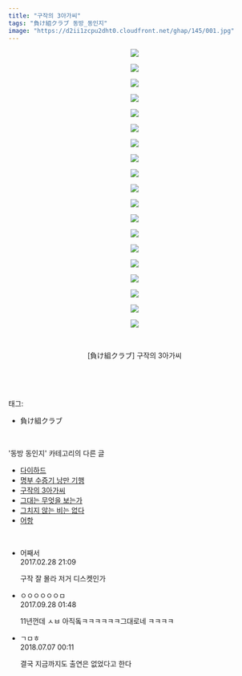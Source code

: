 ```yaml
---
title: "구작의 3아가씨"
tags: "負け組クラブ 동방_동인지"
image: "https://d2ii1zcpu2dht0.cloudfront.net/ghap/145/001.jpg"
---
```

<div class="article">
<p style="text-align: center; clear: none; float: none;"><img src="{{ site.imgserver9 }}/ghap/145/001.jpg"/></p>
<p style="text-align: center; clear: none; float: none;"><img src="{{ site.imgserver9 }}/ghap/145/002.jpg"/></p>
<p style="text-align: center; clear: none; float: none;"><img src="{{ site.imgserver9 }}/ghap/145/003.jpg"/></p>
<p style="text-align: center; clear: none; float: none;"><img src="{{ site.imgserver9 }}/ghap/145/004.jpg"/></p>
<p style="text-align: center; clear: none; float: none;"><img src="{{ site.imgserver9 }}/ghap/145/005.jpg"/></p>
<p style="text-align: center; clear: none; float: none;"><img src="{{ site.imgserver9 }}/ghap/145/006.jpg"/></p>
<p style="text-align: center; clear: none; float: none;"><img src="{{ site.imgserver9 }}/ghap/145/007.jpg"/></p>
<p style="text-align: center; clear: none; float: none;"><img src="{{ site.imgserver9 }}/ghap/145/008.jpg"/></p>
<p style="text-align: center; clear: none; float: none;"><img src="{{ site.imgserver9 }}/ghap/145/009.jpg"/></p>
<p style="text-align: center; clear: none; float: none;"><img src="{{ site.imgserver9 }}/ghap/145/010.jpg"/></p>
<p style="text-align: center; clear: none; float: none;"><img src="{{ site.imgserver9 }}/ghap/145/011.jpg"/></p>
<p style="text-align: center; clear: none; float: none;"><img src="{{ site.imgserver9 }}/ghap/145/012.jpg"/></p>
<p style="text-align: center; clear: none; float: none;"><img src="{{ site.imgserver9 }}/ghap/145/013.jpg"/></p>
<p style="text-align: center; clear: none; float: none;"><img src="{{ site.imgserver9 }}/ghap/145/014.jpg"/></p>
<p style="text-align: center; clear: none; float: none;"><img src="{{ site.imgserver9 }}/ghap/145/015.jpg"/></p>
<p style="text-align: center; clear: none; float: none;"><img src="{{ site.imgserver9 }}/ghap/145/016.jpg"/></p>
<p style="text-align: center; clear: none; float: none;"><img src="{{ site.imgserver9 }}/ghap/145/017.jpg"/></p>
<p style="text-align: center; clear: none; float: none;"><img src="{{ site.imgserver9 }}/ghap/145/018.jpg"/></p>
<p style="text-align: center; clear: none; float: none;"><img src="{{ site.imgserver9 }}/ghap/145/019.jpg"/></p>
<p style="text-align: center; clear: none; float: none;"><br/></p>
<p style="text-align: center; clear: none; float: none;">[負け組クラブ] 구작의 3아가씨</p>
<p><br/></p>
</div><br/>
<div class="tagTrail">
<p>태그: </p>
<ul>
<li>負け組クラブ</li>
</ul>
</div><br/>
<div class="another">
<p>'동방 동인지' 카테고리의 다른 글</p>
<ul>
<li><a href="/ghap_147">다이하드</a></li>
<li><a href="/ghap_146">명부 수증기 낭만 기행</a></li>
<li><a href="/ghap_145">구작의 3아가씨</a></li>
<li><a href="/ghap_144">그대는 무엇을 보는가</a></li>
<li><a href="/ghap_143">그치지 않는 비는 없다</a></li>
<li><a href="/ghap_142">어항</a></li>
</ul>
</div><br/>
<div class="cb_module cb_fluid">
<div class="cb_wrt cb_profile">
<div class="comment">
<ul>
<li class="cb_thumb_off" id="comment14927903">
<div class="cb_comment_area">
<div class="cb_info_area">
<div class="cb_section">
<span class="cb_nick_name">어째서</span>
</div>
<div class="cb_section">
<span class="cb_date">2017.02.28 21:09 </span>
</div>
</div>
<div class="cb_dsc_comment">
<p class="cb_dsc">
											구작 잘 몰라  저거 디스켓인가
										</p>
</div>
</div></li>
<li class="cb_thumb_off" id="comment15092107">
<div class="cb_comment_area">
<div class="cb_info_area">
<div class="cb_section">
<span class="cb_nick_name">ㅇㅇㅇㅇㅇㅇㅁ</span>
</div>
<div class="cb_section">
<span class="cb_date">2017.09.28 01:48 </span>
</div>
</div>
<div class="cb_dsc_comment">
<p class="cb_dsc">
											11년껀데 ㅅㅂ 아직돜ㅋㅋㅋㅋㅋㅋ그대로네 ㅋㅋㅋㅋ
										</p>
</div>
</div></li>
<li class="cb_thumb_off" id="comment15281742">
<div class="cb_comment_area">
<div class="cb_info_area">
<div class="cb_section">
<span class="cb_nick_name">ㄱㅁㅎ</span>
</div>
<div class="cb_section">
<span class="cb_date">2018.07.07 00:11 </span>
</div>
</div>
<div class="cb_dsc_comment">
<p class="cb_dsc">
											결국 지금까지도 출연은 없었다고 한다
										</p>
</div>
</div></li>
</ul>
</div>
</div><!-- commentList close -->
</div><br/>
